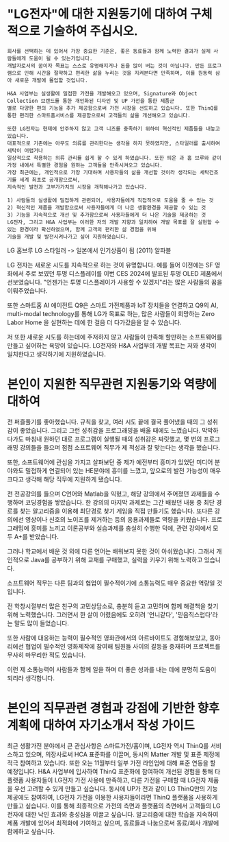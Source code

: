 "LG전자"에 대한 지원동기에 대하여 구체적으로 기술하여 주십시오. 
====
```
회사를 선택하는 데 있어서 가장 중요한 기준은, 좋은 동료들과 함께 노력한 결과가 실제 사람들에게 도움이 될 수 있는가입니다.
개발자로서의 꿈이자 목표는 스스로 유명해지거나 돈을 많이 버는 것이 아닙니다. 만든 프로그램으로 인해 시간을 절약하고 편리한 삶을 누리는 것을 지켜본다면 만족하며, 이를 원동력 삼아 새로운 개발에 몰입할 것입니다.

H&A 사업부는 실생활에 밀접한 가전을 개발해오고 있으며, Signature와 Object Collection 브랜드를 통한 개인화된 디자인 및 UP 가전을 통한 제품군 
별로 다양한 편의 기능을 추가 제공함으로써 가전 시장을 선도하고 있습니다. 또한 ThinQ를 통한 편리한 스마트홈서비스를 제공함으로써 고객들의 삶을 개선해오고 있습니다.

또한 LG전자는 현재에 안주하지 않고 고객 니즈를 충족하기 위하여 혁신적인 제품들을 내놓고 있습니다.
대표적으로 기존에는 아무도 의류를 관리한다는 생각을 하지 못하였지만, 스타일러를 출시하여 세탁이 어렵거나 
일상적으로 착용하는 의류 관리를 쉽게 할 수 있게 하였습니다. 또한 틔운 과 홈 브루와 같이 가정 내에서 특별한 경험을 원하는 고객들을 만족시켜오고 있습니다. 
가장 최근에는, 개인적으로 가장 기대하며 사용자들의 삶을 개선할 것이라 생각되는 세탁건조기를 세계 최초로 공개함으로써, 
지속적인 발전과 고부가가치의 시장을 개척해나가고 있습니다.

1) 사람들의 실생활에 밀접하게 관련되어, 사용자들에게 직접적으로 도움을 줄 수 있는 것
2) 혁신적인 제품을 개발함으로써 사용자들에게 더 나은 생활환경을 제공할 수 있는 것
3) 기능을 지속적으로 개선 및 추가함으로써 사용자들에게 더 나은 기술을 제공하는 것
LG전자, 그리고 H&A 사업부는 이러한 저의 개발 지향과 일치하여 개발 목표를 잘 실현할 수 있는 환경이라 확신하였으며, 함께 고객의 편리한 삶 경험을 위해 
기술을 개발 및 발전시켜나가고 싶어 지원하였습니다.
```

LG 홈브루 
LG 스타일러 -> 일본에서 인기상품이 됨 (2011)
알파블


LG 전자는 새로운 시도를 지속적으로 하는 것이 유명합니다.
예를 들어 이전에는 SF 영화에서 주로 보였던 투명 디스플레이를 이번 CES 2024에 발표된 투명 OLED 제품에서 선보였습니다.
"언젠가는 투명 디스플레이가 사용할 수 있겠지"라는 많은 사람들의 꿈을 이뤄주었습니다.

또한 스마트홈 AI 에이전트 Q9은 스마트 가전제품과 IoT 장치들을 연결하고 Q9의 AI, multi-modal technology를 통해 LG가 목표로 하는,
많은 사람들이 희망하는 Zero Labor Home 을 실현하는 데에 한 걸음 더 다가갔음을 알 수 있습니다. 

저 또한 새로운 시도를 하는데에 주저하지 않고 사람들이 만족해 할만하는 소프트웨어를 만들고 싶어하는 욕망이 있습니다.
LG전자와 H&A 사업부의 개발 목표는 저와 생각이 일치한다고 생각하기에 지원하였습니다.

본인이 지원한 직무관련 지원동기와 역량에 대하여
=====
전 퍼즐풀기를 좋아했습니다. 규칙을 찾고, 여러 시도 끝에 결국 풀어냈을 때의 그 성취감이 좋았습니다. 그리고 그런 성취감을 프로그래밍을 배울 때에도 느꼈습니다. 막막하다가도 마침내 원하던 대로 프로그램이 실행될 때의 성취감은 짜릿했고, 몇 번의 프로그래밍 강의들을 들으며 점점 소프트웨어 직무가 제 적성과 잘 맞는다는 생각을 했습니다.

또한, 소프트웨어에 관심을 가지고 살펴보던 중 제가 예전부터 흥미가 있었던 미디어 분야와도 밀접하게 연결되어 있는 HE분야에 흥미를 느꼈고, 앞으로의 발전 가능성이 매우 크다고 생각해 해당 직무에 지원하게 됐습니다.

전 전공강의를 들으며 C언어와 Matlab을 익혔고, 해당 강의에서 주어졌던 과제들을 수행하며 코딩경험을 쌓았습니다. 한 강의의 마지막 과제로는 그간 배웠던 내용 중 최단 경로를 찾는 알고리즘을 이용해 최단경로 찾기 게임을 직접 만들기도 했습니다. 또다른 강의에선 영상이나 신호의 노이즈를 제거하는 등의 응용과제들로 역량을 키웠습니다. 프로그래밍에 흥미를 느끼고 이론공부와 실습과제를 충실히 수행한 덕에, 관련 강의에서 모두 A+를 받았습니다.

그러나 학교에서 배운 것 외에 다른 언어는 배워보지 못한 것이 아쉬웠습니다. 그래서 개인적으로 Java를 공부하기 위해 교재를 구매했고, 실력을 키우기 위해 노력하고 있습니다.

소프트웨어 직무는 다른 팀과의 협업이 필수적이기에 소통능력도 매우 중요한 역량일 것입니다.

전 학창시절부터 많은 친구의 고민상담소로, 충분히 듣고 고민하며 함께 해결책을 찾기 위해 노력했습니다. 그러면서 한 살이 어렸음에도 오히려 '언니같다', '믿음직스럽다'라는 말도 많이 들었습니다.

또한 사람에 대응하는 능력이 필수적인 영화관에서의 아르바이트도 경험해보았고, 동아리에선 협업이 필수적인 영화제작에 참여해 팀원들 사이의 갈등을 중재하며 프로젝트를 무사히 마무리한 적도 있습니다.

이런 제 소통능력이 사람들과 함께 일을 하며 더 좋은 성과를 내는 데에 분명히 도움이 되리라 생각합니다.



본인의 직무관련 경험과 강점에 기반한 향후계획에 대하여 자기소개서 작성 가이드
=============
최근 생활가전 분야에서 큰 관심사항은 스마트가전/홈이며, LG전자 역시 ThinQ를 서비스하고 있으며, 의장사로써 HCA 표준화를 이끌며, 
동시의 Matter 개발 및 표준 제정에 적극 참여하고 있습니다. 또한 오는 11월부터 일부 가전 라인업에 대해 표준 연동을 할 예정입니다.
H&A 사업부에 입사하여 ThinQ 표준화에 참여하여 개선된 경험을 통해 타 플랫폼 사용자들이 LG전자 가전 사용에 만족하고, 다른 가전을 구매할 때 
LG전자 제품을 우선 고려할 수 있게 만들고 싶습니다. 동시에 UP가 전과 같이 LG ThinQ만의 기능 제공에도 참여하여, LG전자 가전을 이용한 사용자들이라면 
ThinQ 플랫폼을 사용하게 만들고 싶습니다. 이를 통해 최종적으로 가전의 측면과 플랫폼의 측면에서 고객들의 LG전자에 대한 낙인 효과와 충성심을 이끌고 싶습니다.
알고리즘에 대한 학습을 지속하여 제품 개발에 있어서 최적화에 기여하고 싶으며, 동료들과 나눔으로써 동료/회사 개발에 함께하고 싶습니다.
